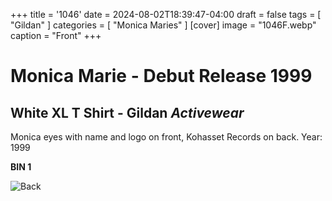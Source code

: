 +++
title = '1046'
date = 2024-08-02T18:39:47-04:00
draft = false
tags = [ "Gildan" ]
categories = [ "Monica Maries" ]
[cover]
image = "1046F.webp"
caption = "Front"
+++
# Monica Marie - Debut Release 1999
## White XL T Shirt - Gildan *Activewear*

Monica eyes with name and logo on front, Kohasset Records on back. Year: 1999

**BIN 1**

![Back](/1046B.webp)
